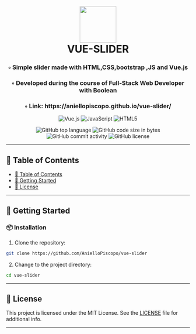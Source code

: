 <div align="center">
<h1 align="center">
<img src="https://img.shields.io/badge/Vue.js-4FC08D.svg?style&logo=vuedotjs&logoColor=white" width="100" />
<br>VUE-SLIDER
</h1>
<h3>◦ Simple slider made with HTML,CSS,bootstrap ,JS and Vue.js</h3>
<h3>◦ Developed during the course of Full-Stack Web Developer with Boolean</h3>
<h3>◦ Link: https://aniellopiscopo.github.io/vue-slider/
</h3>

<p align="center">
<img src="https://img.shields.io/badge/Vue.js-4FC08D.svg?style&logo=vuedotjs&logoColor=white" alt="Vue.js" />
<img src="https://img.shields.io/badge/JavaScript-F7DF1E.svg?style&logo=JavaScript&logoColor=black" alt="JavaScript" />
<img src="https://img.shields.io/badge/HTML5-E34F26.svg?style&logo=HTML5&logoColor=white" alt="HTML5" />
</p>
<img src="https://img.shields.io/github/languages/top/AnielloPiscopo/vue-slider?style&color=5D6D7E" alt="GitHub top language" />
<img src="https://img.shields.io/github/languages/code-size/AnielloPiscopo/vue-slider?style&color=5D6D7E" alt="GitHub code size in bytes" />
<img src="https://img.shields.io/github/commit-activity/m/AnielloPiscopo/vue-slider?style&color=5D6D7E" alt="GitHub commit activity" />
<img src="https://img.shields.io/github/license/AnielloPiscopo/vue-slider?style&color=5D6D7E" alt="GitHub license" />
</div>

---

## 📒 Table of Contents
- [📒 Table of Contents](#-table-of-contents)
- [🚀 Getting Started](#-getting-started)
- [📄 License](#-license)

---

## 🚀 Getting Started

### 📦 Installation

1. Clone the repository:
```sh
git clone https://github.com/AnielloPiscopo/vue-slider
```

2. Change to the project directory:
```sh
cd vue-slider
```

---

## 📄 License

This project is licensed under the MIT License. See the [LICENSE](./LICENSE) file for additional info.

---
